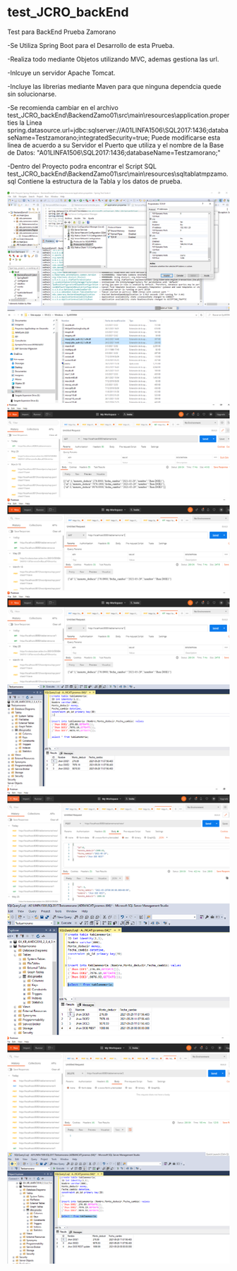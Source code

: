 # test_JCRO_backEnd
Test para BackEnd Prueba Zamorano

-Se Utiliza Spring Boot para el Desarrollo de esta Prueba.

-Realiza todo mediante Objetos utilizando MVC, ademas gestiona las url.

-Inlcuye un servidor Apache Tomcat.

-Incluye las librerias mediante Maven para que ninguna dependcia quede sin solucionarse.

-Se recomienda cambiar en el archivo test_JCRO_backEnd\BackendZamo01\src\main\resources\application.properties
la Linea spring.datasource.url=jdbc:sqlserver://A01LINFA1506\\SQL2017:1436;databaseName=Testzamorano;integratedSecurity=true;
Puede modificarse esta linea de acuerdo a su Servidor el Puerto que utiliza y el nombre de la Base de Datos:
"A01LINFA1506\\SQL2017:1436;databaseName=Testzamorano;"

-Dentro del Proyecto podra encontrar el Script SQL
test_JCRO_backEnd\BackendZamo01\src\main\resources\sqltablatmpzamo.sql
Contiene la estructura de la Tabla y los datos de prueba.

<img src="Conexion-JDBC-SQLServer2017-Auth-Integrada-puerto1436-0001.PNG" alt="Activar Puerto para que Funcione atravez de la RED"/>
<img src="Conexion-JDBC-copy-DLL-ruta-sistema-0001.PNG" alt="Instalacion de DLL"/>
<img src="Get-All.PNG" alt="Get-All Datos desde POSTMAN"/>
<img src="GetID.PNG" alt="Get-ID Datos desde POSTMAN"/>
<img src="GetID.PNG" alt="Consulta Antes del Envio"/>
<img src="Antes-post-a-Tablamemoria.PNG" alt="Get Datos antes del POST"/>
<img src="post-datos-Tablamemoria.PNG" alt="Envio de Datos desde POSTMAN"/>
<img src="consulta-depues-post.PNG" alt="Get Datos despues del POST"/>
<img src="delete-json-postman.PNG" alt="Delete Dato desde del POSTMAN"/>
<img src="tabla-despues-delete.PNG" alt="Datos despues del DELETE"/>

